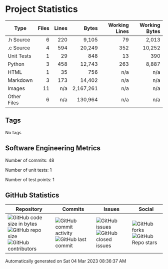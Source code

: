 Project Statistics
==================

| Type | Files | Lines | Bytes | Working Lines | Working Bytes |
|------|------:|------:|------:|--------------:|--------------:|
|.h Source|6|220|9,105|79|2,013|
|.c Source|4|594|20,249|352|10,252|
|Unit Tests|1|29|848|13|390|
|Python|3|458|12,743|263|8,887|
|HTML|1|35|756|n/a|n/a|
|Markdown|3|173|14,402|n/a|n/a|
|Images|11|n/a|2,167,261|n/a|n/a|
|Other	Files|6|n/a|130,964|n/a|n/a|

## Tags
No tags

## Software Engineering Metrics

Number of commits:  48

Number of unit tests:  1

Number of test points:  1

## GitHub	Statistics
| Repository								  | Commits							| Issues						  | Social							|
|-------------------------------------|---------------------------|-------------------------|---------------------------|
| ![GitHub code size	in	bytes](https://img.shields.io/github/languages/code-size/marknelsonengineer-sp23/sre_lab4_memscan?style=social) <br/> ![GitHub repo size](https://img.shields.io/github/repo-size/marknelsonengineer-sp23/sre_lab4_memscan?style=social)	<br/>	![GitHub contributors](https://img.shields.io/github/contributors/marknelsonengineer-sp23/sre_lab4_memscan?style=social) | ![GitHub commit activity](https://img.shields.io/github/commit-activity/w/marknelsonengineer-sp23/sre_lab4_memscan?style=social) <br/> ![GitHub last	commit](https://img.shields.io/github/last-commit/marknelsonengineer-sp23/sre_lab4_memscan?style=social)	| ![GitHub	issues](https://img.shields.io/github/issues-raw/marknelsonengineer-sp23/sre_lab4_memscan?style=social) <br/> ![GitHub	closed issues](https://img.shields.io/github/issues-closed-raw/marknelsonengineer-sp23/sre_lab4_memscan?style=social) | ![GitHub forks](https://img.shields.io/github/forks/marknelsonengineer-sp23/sre_lab4_memscan?style=social) <br/> ![GitHub Repo	stars](https://img.shields.io/github/stars/marknelsonengineer-sp23/sre_lab4_memscan?style=social)	|

Automatically generated on Sat 04 Mar 2023 08:36:37 AM 
